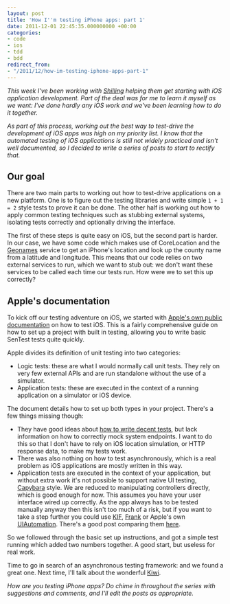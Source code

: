 ```yaml
---
layout: post
title: 'How I''m testing iPhone apps: part 1'
date: 2011-12-01 22:45:35.000000000 +00:00
categories:
- code
- ios
- tdd
- bdd
redirect_from:
- "/2011/12/how-im-testing-iphone-apps-part-1"
---
```

<p><i>This week I've been working with <a href='http://shilling.co.uk'>Shilling</a> helping them get starting with iOS application development. Part of the deal was for me to learn it myself as we went: I've done hardly any iOS work and we've been learning how to do it together.</i></p>

<p><i>As part of this process, working out the best way to test-drive the development of iOS apps was high on my priority list. I know that the automated testing of iOS applications is still not widely practiced and isn't well documented, so I decided to write a series of posts to start to rectify that.</i></p>

## Our goal

There are two main parts to working out how to test-drive applications on a new platform. One is to figure out the testing libraries and write simple `1 + 1 = 2` style tests to prove it can be done. The other half is working out how to apply common testing techniques such as stubbing external systems, isolating tests correctly and optionally driving the interface.

The first of these steps is quite easy on iOS, but the second part is harder. In our case, we have some code which makes use of CoreLocation and the [Geonames](http://geonames.org) service to get an iPhone's location and look up the county name from a latitude and longitude. This means that our code relies on two external services to run, which we want to stub out: we don't want these services to be called each time our tests run. How were we to set this up correctly?


## Apple's documentation

To kick off our testing adventure on iOS, we started with [Apple's own public documentation](http://developer.apple.com/library/ios/#documentation/Xcode/Conceptual/ios_development_workflow/135-Unit_Testing_Applications/unit_testing_applications.html) on how to test iOS. This is a fairly comprehensive guide on how to set up a project with built in testing, allowing you to write basic SenTest tests quite quickly.

Apple divides its definition of unit testing into two categories:

* Logic tests: these are what I would normally call unit tests. They rely on very few external APIs and are run standalone without the use of a simulator.
* Application tests: these are executed in the context of a running application on a simulator or iOS device.

The document details how to set up both types in your project. There's a few things missing though:

* They have good ideas about [how to write decent tests](http://developer.apple.com/library/ios/#documentation/Xcode/Conceptual/ios_development_workflow/135-Unit_Testing_Applications/unit_testing_applications.html#//apple_ref/doc/uid/TP40007959-CH20-SW12), but lack information on how to correctly mock system endpoints. I want to do this so that I don't have to rely on iOS location simulation, or HTTP response data, to make my tests work.
* There was also nothing on how to test asynchronously, which is a real problem as iOS applications are mostly written in this way.
* Application tests are executed in the context of your application, but without extra work it's not possible to support native UI testing, [Capybara](https://github.com/jnicklas/capybara) style. We are reduced to manipulating controllers directly, which is good enough for now. This assumes you have your user interface wired up correctly. As the app always has to be tested manually anyway then this isn't too much of a risk, but if you want to take a step further you could use [KIF](https://github.com/square/KIF), [Frank](https://github.com/moredip/Frank) or Apple's own [UIAutomation](http://developer.apple.com/library/ios/#documentation/DeveloperTools/Reference/UIAutomationRef/Introduction/Introduction.html). There's a good post comparing them [here](http://sgleadow.github.com/blog/2011/10/26/which-automated-ios-testing-tool-to-use/).

So we followed through the basic set up instructions, and got a simple test running which added two numbers together. A good start, but useless for real work.

Time to go in search of an asynchronous testing framework: and we found a great one. Next time, I'll talk about the wonderful [Kiwi](https://github.com/allending/Kiwi).

<i>How are you testing iPhone apps? Do chime in throughout the series with suggestions and comments, and I'll edit the posts as appropriate.</i>
